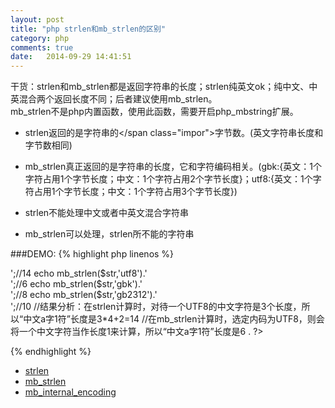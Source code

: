 ```yaml
---
layout: post
title: "php strlen和mb_strlen的区别"
category: php
comments: true
date:   2014-09-29 14:41:51
---
```


<span class="impor">干货：strlen和mb_strlen都是返回字符串的长度；strlen纯英文ok；纯中文、中英混合两个返回长度不同；后者建议使用mb_strlen。  
mb_strlen不是php内置函数，使用此函数，需要开启php_mbstring扩展。
</span>


- strlen返回的是字符串的</span class="impor">字节数</span>。(英文字符串长度和字节数相同)
- mb_strlen真正返回的是字符串的长度，它和字符编码相关。(gbk:{英文：1个字符占用1个字节长度；中文：1个字符占用2个字节长度}；utf8:{英文：1个字符占用1个字节长度；中文：1个字符占用3个字节长度})

- strlen不能处理中文或者中英文混合字符串
- mb_strlen可以处理，strlen所不能的字符串

###DEMO:
{% highlight php linenos %}
<?php

//测试时文件的编码方式要是UTF8  
$str='中文a字1符';  
echo strlen($str).'<br>';//14  
echo mb_strlen($str,'utf8').'<br>';//6  
echo mb_strlen($str,'gbk').'<br>';//8  
echo mb_strlen($str,'gb2312').'<br>';//10  

//结果分析：在strlen计算时，对待一个UTF8的中文字符是3个长度，所以“中文a字1符”长度是3*4+2=14
//在mb_strlen计算时，选定内码为UTF8，则会将一个中文字符当作长度1来计算，所以“中文a字1符”长度是6 .

?>
{% endhighlight %}


- [strlen](http://cn2.php.net/strlen)
- [mb_strlen](http://cn2.php.net/manual/zh/function.mb-strlen.php)
- [mb_internal_encoding](http://cn2.php.net/manual/zh/function.mb-internal-encoding.php)
